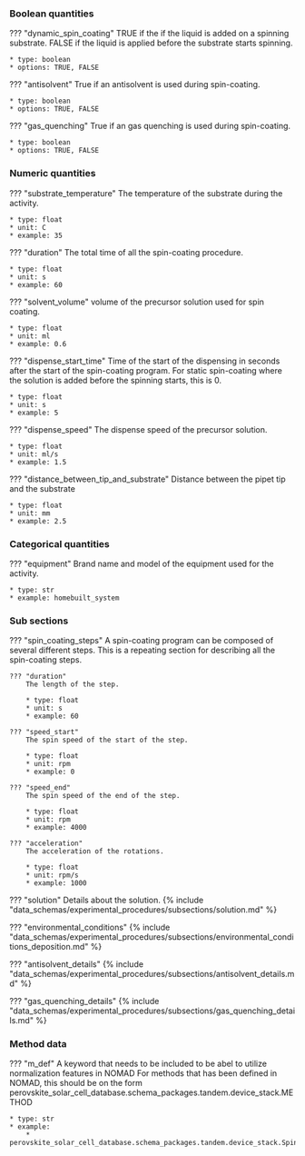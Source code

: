 <!-- Base section {% include "data_schemas/experimental_procedures/subsections/deposition_segment.md" %}  -->

### Boolean quantities
??? "dynamic_spin_coating"
    TRUE if the if the liquid is added on a spinning substrate. FALSE if the liquid is applied before the substrate starts spinning. 

    * type: boolean
    * options: TRUE, FALSE  

??? "antisolvent"
    True if an antisolvent is used during spin-coating. 

    * type: boolean
    * options: TRUE, FALSE  

??? "gas_quenching"
    True if an gas quenching is used during spin-coating. 

    * type: boolean
    * options: TRUE, FALSE 


### Numeric quantities
??? "substrate_temperature"
    The temperature of the substrate during the activity. 

    * type: float
    * unit: C
    * example: 35

??? "duration"
    The total time of all the spin-coating procedure. 

    * type: float
    * unit: s
    * example: 60

??? "solvent_volume"
    volume of the precursor solution used for spin coating.

    * type: float
    * unit: ml
    * example: 0.6

??? "dispense_start_time"
    Time of the start of the dispensing in seconds after the start of the spin-coating program. For static spin-coating where the solution is added before the spinning starts, this is 0.

    * type: float
    * unit: s
    * example: 5

??? "dispense_speed"
    The dispense speed of the precursor solution.

    * type: float
    * unit: ml/s
    * example: 1.5

??? "distance_between_tip_and_substrate"
    Distance between the pipet tip and the substrate

    * type: float
    * unit: mm
    * example: 2.5

### Categorical quantities
??? "equipment"
    Brand name and model of the equipment used for the activity.

    * type: str
    * example: homebuilt_system

### Sub sections
??? "spin_coating_steps"
    A spin-coating program can be composed of several different steps. This is a repeating section for describing all the spin-coating steps.

    ??? "duration"
        The length of the step. 

        * type: float
        * unit: s
        * example: 60

    ??? "speed_start"
        The spin speed of the start of the step.

        * type: float
        * unit: rpm
        * example: 0

    ??? "speed_end"
        The spin speed of the end of the step.

        * type: float
        * unit: rpm
        * example: 4000

    ??? "acceleration"
        The acceleration of the rotations.

        * type: float
        * unit: rpm/s
        * example: 1000

??? "solution"
    Details about the solution.
    {% include "data_schemas/experimental_procedures/subsections/solution.md" %} 

??? "environmental_conditions"
    {% include "data_schemas/experimental_procedures/subsections/environmental_conditions_deposition.md" %}  

??? "antisolvent_details" 
    {% include "data_schemas/experimental_procedures/subsections/antisolvent_details.md" %} 

??? "gas_quenching_details"
    {% include "data_schemas/experimental_procedures/subsections/gas_quenching_details.md" %} 

### Method data
??? "m_def"
    A keyword that needs to be included to be abel to utilize normalization features in NOMAD
    For methods that has been defined in NOMAD, this should be on the form
    perovskite_solar_cell_database.schema_packages.tandem.device_stack.METHOD

    * type: str
    * example: 
        * perovskite_solar_cell_database.schema_packages.tandem.device_stack.SpinCoating      